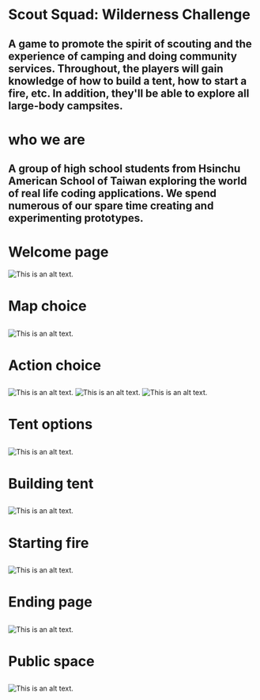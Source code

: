 # Scout Squad: Wilderness Challenge

## A game to promote the spirit of scouting and the experience of camping and doing community services. Throughout, the players will gain knowledge of how to build a tent, how to start a fire, etc. In addition, they'll be able to explore all large-body campsites.

# who we are
## A group of high school students from Hsinchu American School of Taiwan exploring the world of real life coding applications. We spend numerous of our spare time creating and experimenting prototypes.

# Welcome page
![This is an alt text.](https://github.com/andrewk1230/Scout-Squad/blob/main/welcomePage.jpg?raw=true "This is the log in and loading page.")

# Map choice 
##
![This is an alt text.](https://raw.githubusercontent.com/andrewk1230/Scout-Squad/main/map2.jpg)
# Action choice
##
![This is an alt text.](https://raw.githubusercontent.com/andrewk1230/Scout-Squad/main/action1.jpg)
![This is an alt text.](https://raw.githubusercontent.com/andrewk1230/Scout-Squad/main/action2.jpg)
![This is an alt text.](https://raw.githubusercontent.com/andrewk1230/Scout-Squad/main/option3.jpg)
# Tent options
##
![This is an alt text.](https://raw.githubusercontent.com/andrewk1230/Scout-Squad/main/tentOp.jpg)
# Building tent
##
![This is an alt text.](https://raw.githubusercontent.com/andrewk1230/Scout-Squad/main/tentBuild.jpg)
# Starting fire
##
![This is an alt text.](https://raw.githubusercontent.com/andrewk1230/Scout-Squad/main/fireStart.jpg)
# Ending page
##
![This is an alt text.](https://raw.githubusercontent.com/andrewk1230/Scout-Squad/main/ending.jpg)
# Public space
##
![This is an alt text.](https://raw.githubusercontent.com/andrewk1230/Scout-Squad/main/public.jpg)

